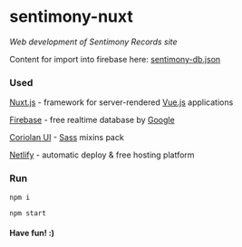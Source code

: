 # sentimony-nuxt

_Web development of Sentimony Records site_

Content for import into firebase here: [sentimony-db.json](https://github.com/sentimony/sentimony-content/blob/master/assets/data/sentimony-db.json)

### Used

[Nuxt.js](https://nuxtjs.org) - framework for server-rendered [Vue.js](https://vuejs.org) applications

[Firebase](https://firebase.google.com) - free realtime database by [Google](https://developers.google.com)

[Coriolan UI](https://coriolan-ui.github.io) - [Sass](http://sass-lang.com) mixins pack

[Netlify](https://www.netlify.com) - automatic deploy & free hosting platform

### Run

`npm i`

`npm start`

#### Have fun! :)
